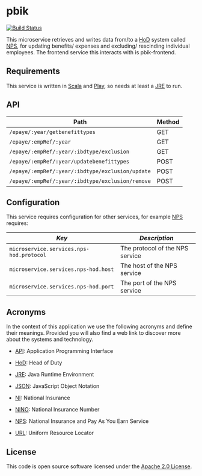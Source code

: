 pbik
=============

[![Build Status](https://travis-ci.org/hmrc/pbik.svg)](https://travis-ci.org/hmrc/pbik)

This microservice retrieves and writes data from/to a [HoD] system called [NPS], for updating benefits/ expenses and excluding/ rescinding individual employees. The frontend service this interacts with is pbik-frontend.

Requirements
------------

This service is written in [Scala](http://www.scala-lang.org/) and [Play](http://playframework.com/), so needs at least a [JRE] to run.

API
------------
<table>
    <thead>
        <tr>
            <th>Path</th>
            <th>Method</th>
        </tr>
    </thead>
    <tbody>
        <tr>
            <td><code>/epaye/:year/getbenefittypes</code></td>
             <td>
                GET 
             </td>
        </tr>
        <tr>
            <td><code>/epaye/:empRef/:year</code></td>
             <td>
                GET 
             </td>
        </tr>
        <tr>
            <td><code>/epaye/:empRef/:year/:ibdtype/exclusion</code></td>
             <td>
                GET 
             </td>
        </tr>
        <tr>
            <td><code>/epaye/:empRef/:year/updatebenefittypes</code></td>
             <td>
                POST 
             </td>
        </tr>
        <tr>
            <td><code>/epaye/:empRef/:year/:ibdtype/exclusion/update</code></td>
             <td>
                POST 
             </td>
        </tr>
        <tr>
            <td><code>/epaye/:empRef/:year/:ibdtype/exclusion/remove</code></td>
             <td>
                POST 
             </td>
        </tr>
        
</tbody>
</table>

Configuration
---

This service requires configuration for other services, for example [NPS] requires:

| *Key*                                    | *Description*                   |
| ---------------------------------------- | ---------------------------     |
| `microservice.services.nps-hod.protocol` | The protocol of the NPS service |
| `microservice.services.nps-hod.host`     | The host of the NPS service     |
| `microservice.services.nps-hod.port`     | The port of the NPS service     |

Acronyms
---

In the context of this application we use the following acronyms and define their 
meanings. Provided you will also find a web link to discover more about the systems
and technology. 

* [API]: Application Programming Interface

* [HoD]: Head of Duty

* [JRE]: Java Runtime Environment

* [JSON]: JavaScript Object Notation

* [NI]: National Insurance 

* [NINO]: National Insurance Number

* [NPS]: National Insurance and Pay As You Earn Service

* [URL]: Uniform Resource Locator

License
---

This code is open source software licensed under the [Apache 2.0 License]("http://www.apache.org/licenses/LICENSE-2.0.html").


[NPS]: http://www.publications.parliament.uk/pa/cm201012/cmselect/cmtreasy/731/73107.htm
[HoD]: http://webarchive.nationalarchives.gov.uk/+/http://www.hmrc.gov.uk/manuals/sam/samglossary/samgloss249.htm
[NINO]: http://www.hmrc.gov.uk/manuals/nimmanual/nim39110.htm
[NI]: https://www.gov.uk/national-insurance/overview
[JRE]: http://www.oracle.com/technetwork/java/javase/overview/index.html
[API]: https://en.wikipedia.org/wiki/Application_programming_interface
[URL]: https://en.wikipedia.org/wiki/Uniform_Resource_Locator
[JSON]: http://www.json.org/

